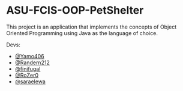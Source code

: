 # ASU-FCIS-OOP-PetShelter

This project is an application that implements the concepts of Object Oriented Programming using Java as the language of choice.

Devs:
- [@Yamo406](https://github.com/Yamo406)
- [@Randern212](https://github.com/Randern212)
- [@finifugal](https://github.com/salsabil114)
- [@RoZer0](https://github.com/Roaahussien)
- [@saraelewa](https://github.com/saraelewa)
